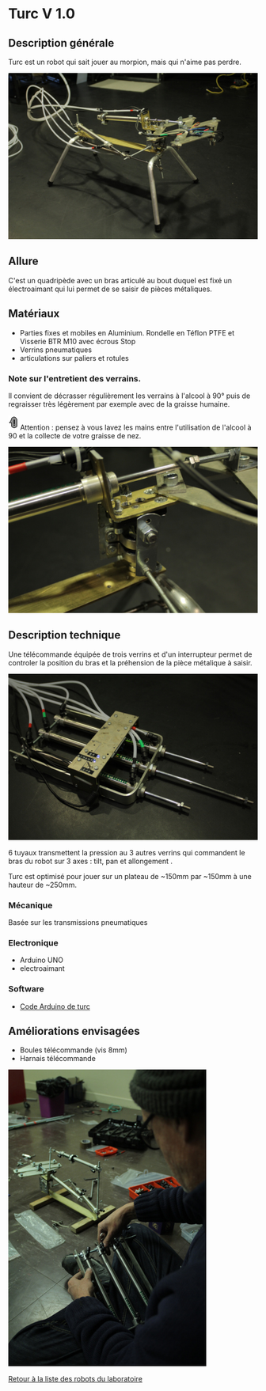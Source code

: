 # Turc V 1.0

## Description générale

Turc est un robot qui sait jouer au morpion, mais qui n'aime pas perdre.

![Turc-Vue d'ensemble](/ressources/photos/turc5.JPG)

## Allure

C'est un quadripède avec un bras articulé au bout duquel est fixé un électroaimant qui lui permet de se saisir de pièces métaliques.

## Matériaux 

- Parties fixes et mobiles en Aluminium. Rondelle en Téflon PTFE et Visserie BTR M10 avec écrous Stop
- Verrins pneumatiques
- articulations sur paliers et rotules

### Note sur l'entretient des verrains.

Il convient de décrasser régulièrement les verrains à l'alcool à 90° puis de regraisser très légèrement par exemple avec de la graisse humaine.

![think-exclamation](/ressources/icons/think-exclamation.png) Attention : pensez à vous lavez les mains entre l'utilisation de l'alcool à 90 et la collecte de votre graisse de nez.

![Turc-Détail des articulations](/ressources/photos/turc4.JPG)

## Description technique

Une télécommande équipée de trois verrins et d'un interrupteur permet de controler la position du bras et la préhension de la pièce métalique à saisir.

![Turc-La télécommande](/ressources/photos/turc3.JPG)

6 tuyaux transmettent la pression au 3 autres verrins qui commandent le bras du robot sur 3 axes : tilt, pan et allongement .

Turc est optimisé pour jouer sur un plateau de ~150mm par ~150mm à une hauteur de ~250mm.

### Mécanique

Basée sur les transmissions pneumatiques

### Electronique

- Arduino UNO
- electroaimant

### Software

- [Code Arduino de turc](../../sources/arduino/turc/turc.ino)

## Améliorations envisagées

- Boules télécommande (vis 8mm)
- Harnais télécommande

![Turc-La télécommande](/ressources/photos/turc2.JPG)

[Retour à la liste des robots du laboratoire](.)
